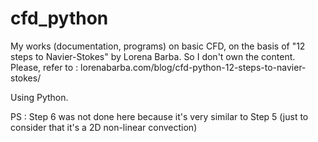 # cfd_python
My works (documentation, programs) on basic CFD, on the basis of "12 steps to Navier-Stokes" by Lorena Barba. So I don't own the content.
Please, refer to : lorenabarba.com/blog/cfd-python-12-steps-to-navier-stokes/

Using Python.

PS : Step 6 was not done here because it's very similar to Step 5 (just to consider that it's a 2D non-linear convection)
